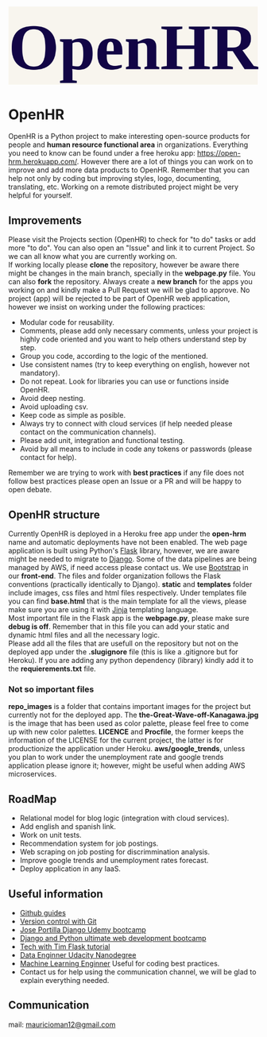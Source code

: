![Logo](repo_images/logo.png)

# OpenHR
OpenHR is a Python project to make interesting open-source products for people and **human resource functional area** in organizations. Everything you need to know can be found under a free heroku app: https://open-hrm.herokuapp.com/. However there are a lot of things you can work on to improve and add more data products to OpenHR. Remember that you can help not only by coding but improving styles, logo, documenting, translating, etc. Working on a remote distributed project might be very helpful for yourself.

## Improvements
Please visit the Projects section (OpenHR) to check for "to do" tasks or add more "to do". You can also open an "Issue" and link it to current Project. So we can all know what you are currently working on.<br>
If working locally please **clone** the repository, however be aware there might be changes in the main branch, specially in the **webpage.py** file. You can also **fork** the repository. Always create a **new branch** for the apps you working on and kindly make a Pull Request we will be glad to approve. No project (app) will be rejected to be part of OpenHR web application, however we insist on working under the following practices:
* Modular code for reusability.
* Comments, please add only necessary comments, unless your project is highly code oriented and you want to help others understand step by step.
* Group you code, according to the logic of the mentioned.
* Use consistent names (try to keep everything on english, however not mandatory).
* Do not repeat. Look for libraries you can use or functions inside OpenHR.
* Avoid deep nesting.
* Avoid uploading csv.
* Keep code as simple as posible.
* Always try to connect with cloud services (if help needed please contact on the communication channels).
* Please add unit, integration and functional testing.
* Avoid by all means to include in code any tokens or passwords (please contact for help).

Remember we are trying to work with **best practices** if any file does not follow best practices please open an Issue or a PR and will be happy to open debate.

## OpenHR structure
Currently OpenHR is deployed in a Heroku free app under the **open-hrm** name and automatic deployments have not been enabled. The web page application is built using Python's [Flask](https://flask.palletsprojects.com/en/1.1.x/) library, however, we are aware might be needed to migrate to [Django](https://www.djangoproject.com/). Some of the data pipelines are being managed by AWS, if need access please contact us. We use [Bootstrap](https://getbootstrap.com/) in our **front-end**. The files and folder organization follows the Flask conventions (practically identically to Django). **static** and **templates** folder include images, css files and html files respectively. Under templates file you can find **base.html** that is the main template for all the views, please make sure you are using it with [Jinja](https://jinja.palletsprojects.com/en/2.11.x/) templating language.<br>
Most important file in the Flask app is the **webpage.py**, please make sure **debug is off**. Remember that in this file you can add your static and dynamic html files and all the necessary logic.<br>
Please add all the files that are usefull on the repository but not on the deployed app under the **.slugignore** file (this is like a .gitignore but for Heroku). If you are adding any python dependency (library) kindly add it to the **requierements.txt** file.

### Not so important files
**repo_images** is a folder that contains important images for the project but currently not for the deployed app. The **the-Great-Wave-off-Kanagawa.jpg** is the image that has been used as color palette, please feel free to come up with new color palettes. **LICENCE** and **Procfile**, the former keeps the information of the LICENSE for the current project, the latter is for productionize the application under Heroku. **aws/google_trends**, unless you plan to work under the unemployment rate and google trends application please ignore it; however, might be useful when adding AWS microservices.

## RoadMap
* Relational model for blog logic (integration with cloud services).
* Add english and spanish link.
* Work on unit tests.
* Recommendation system for job postings.
* Web scraping on job posting for discrimmination analysis.
* Improve google trends and unemployment rates forecast.
* Deploy application in any IaaS.

## Useful information
* [Github guides](https://guides.github.com/activities/hello-world/)
* [Version control with Git](https://www.udacity.com/course/version-control-with-git--ud123)
* [Jose Portilla Django Udemy bootcamp](https://www.udemy.com/course/python-and-django-full-stack-web-developer-bootcamp/)
* [Django and Python ultimate web development bootcamp](https://www.udemy.com/course/the-ultimate-beginners-guide-to-django-django-2-python-web-dev-website/)
* [Tech with Tim Flask tutorial](https://www.youtube.com/watch?v=mqhxxeeTbu0)
* [Data Enginner Udacity Nanodegree](https://www.udacity.com/course/data-engineer-nanodegree--nd027)
* [Machine Learning Enginner](https://www.udacity.com/course/machine-learning-engineer-nanodegree--nd009t) Useful for coding best practices.
* Contact us for help using the communication channel, we will be glad to explain everything needed.

## Communication
mail: mauricioman12@gmail.com